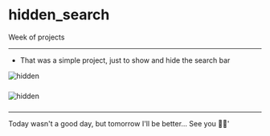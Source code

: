 # hidden_search

Week of projects

---

- That was a simple project, just to show and hide the search bar

<div>
    <img alt="hidden" src="https://i.imgur.com/wJnMRlE.png" />
</div>

###

<div>
    <img alt="hidden" src="https://i.imgur.com/hvs4lLk.png" />
</div>

###

----

Today wasn't a good day, but tomorrow I'll be better... See you 🥷🥷'